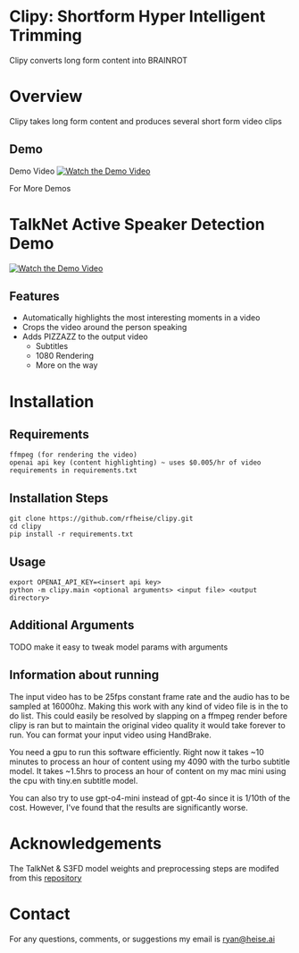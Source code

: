 # Clipy: Shortform Hyper Intelligent Trimming
Clipy converts long form content into BRAINROT

# Overview

Clipy takes long form content and produces several short form video clips

## Demo 

Demo Video
[![Watch the Demo Video](https://api.habits.heise.ai/media/other/video2.jpg)](https://www.youtube.com/watch?v=y4C2XMpcZLY)

For More Demos


# TalkNet Active Speaker Detection Demo

[![Watch the Demo Video](https://api.habits.heise.ai/media/other/video1.jpg)](https://www.youtube.com/watch?v=r59jHQHsje8)

## Features
* Automatically highlights the most interesting moments in a video
* Crops the video around the person speaking
* Adds PIZZAZZ to the output video 
    * Subtitles
    * 1080 Rendering
    * More on the way

# Installation 

## Requirements

```
ffmpeg (for rendering the video)
openai api key (content highlighting) ~ uses $0.005/hr of video
requirements in requirements.txt
```
 
## Installation Steps

```
git clone https://github.com/rfheise/clipy.git
cd clipy
pip install -r requirements.txt
```

## Usage 


```
export OPENAI_API_KEY=<insert api key>
python -m clipy.main <optional arguments> <input file> <output directory>
```



## Additional Arguments

TODO make it easy to tweak model params with arguments

## Information about running

The input video has to be 25fps constant frame rate and the audio has to be sampled at 16000hz. Making this work with any kind of video file is in the to do list. This could easily be resolved by slapping on a ffmpeg render before clipy is ran but to maintain the original video quality it would take forever to run. You can format your input video using HandBrake.


You need a gpu to run this software efficiently. Right now it takes ~10 minutes to process an hour of content using my 4090 with the turbo subtitle model. It takes ~1.5hrs to process an hour of content on my mac mini using the cpu with tiny.en subtitle model. 

You can also try to use gpt-o4-mini instead of gpt-4o since it is 1/10th of the cost. However, I've found that the results are significantly worse. 

# Acknowledgements  
The TalkNet & S3FD model weights and preprocessing steps are modifed from this [repository](https://github.com/TaoRuijie/TalkNet-ASD)

# Contact 
For any questions, comments, or suggestions my email is ryan@heise.ai


